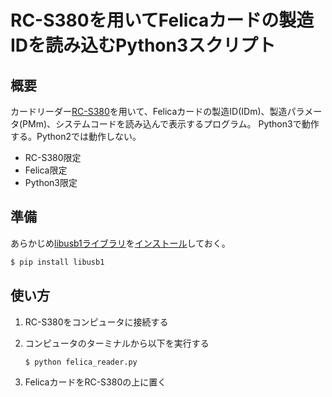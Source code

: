 # RC-S380を用いてFelicaカードの製造IDを読み込むPython3スクリプト

## 概要

カードリーダー[RC-S380](https://www.sony.co.jp/Products/felica/consumer/products/RC-S380.html)を用いて、Felicaカードの製造ID(IDm)、製造パラメータ(PMm)、システムコードを読み込んで表示するプログラム。
Python3で動作する。Python2では動作しない。

* RC-S380限定
* Felica限定
* Python3限定

## 準備

あらかじめ[libusb1ライブラリ](https://pypi.org/project/libusb1/)を[インストール](https://pypi.org/project/libusb1/#installation)しておく。

```bash
$ pip install libusb1
```

## 使い方

1. RC-S380をコンピュータに接続する
2. コンピュータのターミナルから以下を実行する

	```bash
	$ python felica_reader.py
	```
3. FelicaカードをRC-S380の上に置く
